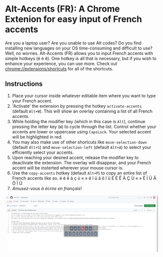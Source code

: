 # Alt-Accents (FR): A Chrome Extenion for easy input of French accents
Are you a laptop user? Are you unable to use Alt codes? Do you find installing new languages on your OS time-consuming and difficult to use?
Well, no worries. Alt-Accents (FR) allows you to input French accents with simple hotkeys (é è ê).
One hotkey is all that is necessary, but if you wish to enhance your experience, you can use more. Check out [chrome://extensions/shortcuts](chrome://extensions/shortcuts) for all of the shortcuts.

## Instructions
1. Place your cursor inside whatever editable item where you want to type your French accent.
2. 'Activate' the extension by pressing the hotkey `activate-accents` (default `Alt+W`). This will show an overlay containing a list of all French accents.
3. While holding the modifier key (which in this case is `Alt`), continue pressing the letter key (`W`) to cycle through the list. Control whether your accents are lower or uppercase using `CapsLock`. Your selected accent will be highlighted in red.
4. You may also make use of other shortcuts like `move-selection-down` (default `Alt+S`) and `move-selection-left` (default `Alt+A`) to select your efficiently select your accents.
5. Upon reaching your desired accent, release the modifier key to deactivate the extension. The overlay will disappear, and your French accent will be insterted wherever your mouse cursor is.
6. Use the `copy-accents` hotkey (default `Alt+P`) to copy an entire list of French accents like so. é è ê à ç ù « » ë ï ü â ô î û É È Ê À Ç Ù « » Ë Ï Ü Â Ô Î Û
7. *Amusez-vous à écrire en français!*

![An image displaying the extension in action - a translucent overlay in the center of the screen displaying a list of all French accents from which the user may select one](https://github.com/James-Lian/alt-accents-fr/blob/main/images/demo.png)
